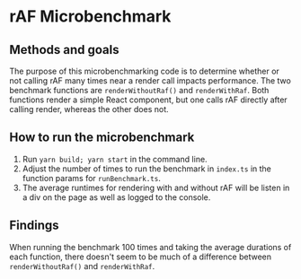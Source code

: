 # rAF Microbenchmark

## Methods and goals

The purpose of this microbenchmarking code is to determine whether or not calling rAF many times near a render call impacts performance. The two benchmark functions are `renderWithoutRaf()` and `renderWithRaf`. Both functions render a simple React component, but one calls rAF directly after calling render, whereas the other does not.

## How to run the microbenchmark

1. Run `yarn build; yarn start` in the command line.
2. Adjust the number of times to run the benchmark in `index.ts` in the function params for `runBenchmark.ts`.
3. The average runtimes for rendering with and without rAF will be listen in a div on the page as well as logged to the console.

## Findings

When running the benchmark 100 times and taking the average durations of each function, there doesn't seem to be much of a difference between `renderWithoutRaf()` and `renderWithRaf`.
